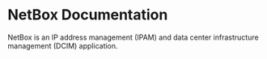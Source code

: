 # NetBox Documentation

NetBox is an IP address management (IPAM) and data center infrastructure management (DCIM) application.
